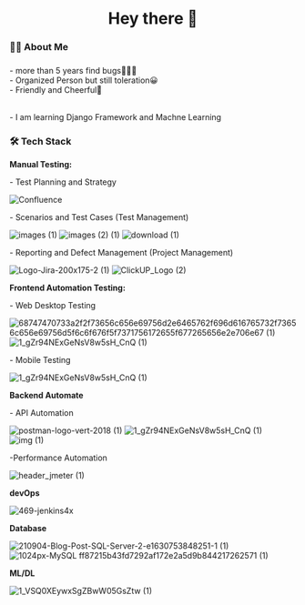 ###

<h1 align="center">Hey there 👋</h1>

###

<h3 align="left">👩‍💻  About Me</h3>

###

<p align="left">- more than 5 years find bugs👩🏻‍💻<br>- Organized Person but still toleration😀<br>- Friendly and Cheerful🎉</p><br>- I am learning Django Framework and Machne Learning

###

<h3 align="left">🛠 Tech Stack</h3>

<p align="left"><b>Manual Testing:</b></p>
<div align="left">
  <p>- Test Planning and Strategy </p>
  
  ![Confluence](https://github.com/girlcrush95/girlcrush95/assets/112862919/ea84bb25-d5ab-4390-b1d0-132c7ba8589a)

  <p>- Scenarios and Test Cases (Test Management)</p>

  ![images (1)](https://github.com/girlcrush95/girlcrush95/assets/112862919/96843d9e-1dfa-4037-b094-d5fbcf7ff092)  ![images (2) (1)](https://github.com/girlcrush95/girlcrush95/assets/112862919/af3c0978-fe93-4bda-8142-89a00a69665b)    ![download (1)](https://github.com/girlcrush95/girlcrush95/assets/112862919/bf6d0ef4-b725-4732-9aeb-473a71a534dc)

 <p>- Reporting and Defect Management (Project Management)</p>

 ![Logo-Jira-200x175-2 (1)](https://github.com/girlcrush95/girlcrush95/assets/112862919/fb84c5b3-f799-4917-83d4-6d645bbc0e63)   ![ClickUP_Logo (2)](https://github.com/girlcrush95/girlcrush95/assets/112862919/ab95ba95-72c8-4501-82d8-afe7084be658)

<p align="left"><b>Frontend Automation Testing:</b></p>
<div align="left">
<p>- Web Desktop Testing</p>

![68747470733a2f2f73656c656e69756d2e6465762f696d616765732f73656c656e69756d5f6c6f676f5f7371756172655f677265656e2e706e67 (1)](https://github.com/girlcrush95/girlcrush95/assets/112862919/33e2f21c-c952-4c09-9997-71a2b4e29935)   ![1_gZr94NExGeNsV8w5sH_CnQ (1)](https://github.com/girlcrush95/girlcrush95/assets/112862919/a8c21f44-558a-4479-88ac-c47560702b95)

<p>- Mobile Testing</p>

![1_gZr94NExGeNsV8w5sH_CnQ (1)](https://github.com/girlcrush95/girlcrush95/assets/112862919/4a389246-4be8-47f8-bb00-c2cc1c0c183c)

<p align="left"><b>Backend Automate</b></p>
<div align="left">

<p>- API Automation</p>

![postman-logo-vert-2018 (1)](https://github.com/girlcrush95/girlcrush95/assets/112862919/76a8b19f-e8b6-4d58-93c5-27522d277aaf)  ![1_gZr94NExGeNsV8w5sH_CnQ (1)](https://github.com/girlcrush95/girlcrush95/assets/112862919/96dc42a3-e874-48ff-a7b2-e052603dace0)  ![img (1)](https://github.com/girlcrush95/girlcrush95/assets/112862919/27f21b31-1f2b-4513-bf87-a51b32b5d950)

<p>-Performance Automation</p>

![header_jmeter (1)](https://github.com/girlcrush95/girlcrush95/assets/112862919/d444c877-e54f-4039-b46c-8de21b9fe6f2)
  
</div>

<p align="left"><b>devOps</b></p>
<div align="left">
  
![469-jenkins4x](https://github.com/girlcrush95/girlcrush95/assets/112862919/7eaf679d-0988-40d6-a22f-ddcbcf6ac596)

<p align="left"><b>Database</b></p>
<div align="left">

![210904-Blog-Post-SQL-Server-2-e1630753848251-1 (1)](https://github.com/girlcrush95/girlcrush95/assets/112862919/fba7eb52-74b2-49a0-b97a-2e484a057fc4)  ![1024px-MySQL ff87215b43fd7292af172e2a5d9b844217262571 (1)](https://github.com/girlcrush95/girlcrush95/assets/112862919/827e6e5b-6570-4c31-982f-c92175734cbc)

<p align="left"><b>ML/DL</b></p>
<div align="left">

![1_VSQ0XEywxSgZBwW05GsZtw (1)](https://github.com/girlcrush95/girlcrush95/assets/112862919/adcc68af-9eaa-4aed-b241-9ada6153a6b0)



###


###



###


